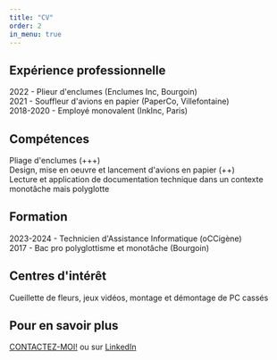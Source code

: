 ```yaml
---
title: "CV"
order: 2
in_menu: true
---
```

## Expérience professionnelle

2022 - Plieur d'enclumes (Enclumes Inc, Bourgoin) \
2021 - Souffleur d'avions en papier (PaperCo, Villefontaine) \
2018-2020 - Employé monovalent (InkInc, Paris)

## Compétences

Pliage d'enclumes (+++) \
Design, mise en oeuvre et lancement d'avions en papier (++) \
Lecture et application de documentation technique dans un contexte monotâche mais polyglotte

## Formation

2023-2024 - Technicien d'Assistance Informatique (oCCigène) \
2017 - Bac pro polyglottisme et monotâche (Bourgoin)

## Centres d'intérêt 

Cueillette de fleurs, jeux vidéos, montage et démontage de PC cassés 

## Pour en savoir plus
<a href="https://galthubu.github.io/test/contact.html">CONTACTEZ-MOI!</a> ou sur <a href="linkedin.com">LinkedIn</a> 